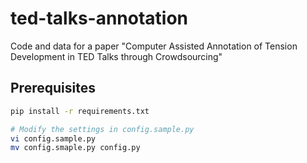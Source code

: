 # ted-talks-annotation

Code and data for a paper "Computer Assisted Annotation of Tension Development in TED Talks through Crowdsourcing" 

## Prerequisites

```bash
pip install -r requirements.txt

# Modify the settings in config.sample.py
vi config.sample.py
mv config.smaple.py config.py
```
